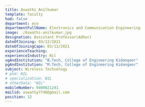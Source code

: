 ```yaml
---
title: Aswathi Anilkumar
template: faculty
hod: false
department: ece
departmentFullName: Electronics and Communication Engineering
image: ./Aswathi-anilkumar.jpg 
designation: Assistant Professor(Adhoc)
dateOfJoining: 03/12/2021
dateOfJoiningCape: 03/12/2021
experienceTeaching: 
experienceIndustry: Nil
ugAndInstitution: "B.Tech, College of Engineering Kidangoor"
pgAndInstitution: "M.Tech, College of Engineering Kidangoor"
subject: Wireless Technology
# phd: NIL
# specialization: NIL
# otherData: "NIL"
mobileNumber: 9400621241
mailid: aswathy7740@gmail.com
position: 12
---
```

